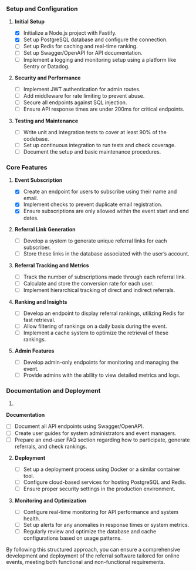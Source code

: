 ### Setup and Configuration

1. **Initial Setup**

   - [x] Initialize a Node.js project with Fastify.
   - [x] Set up PostgreSQL database and configure the connection.
   - [ ] Set up Redis for caching and real-time ranking.
   - [ ] Set up Swagger/OpenAPI for API documentation.
   - [ ] Implement a logging and monitoring setup using a platform like Sentry or Datadog.

2. **Security and Performance**

   - [ ] Implement JWT authentication for admin routes.
   - [ ] Add middleware for rate limiting to prevent abuse.
   - [ ] Secure all endpoints against SQL injection.
   - [ ] Ensure API response times are under 200ms for critical endpoints.

3. **Testing and Maintenance**
   - [ ] Write unit and integration tests to cover at least 90% of the codebase.
   - [ ] Set up continuous integration to run tests and check coverage.
   - [ ] Document the setup and basic maintenance procedures.

### Core Features

1. **Event Subscription**

   - [x] Create an endpoint for users to subscribe using their name and email.
   - [x] Implement checks to prevent duplicate email registration.
   - [x] Ensure subscriptions are only allowed within the event start and end dates.

2. **Referral Link Generation**

   - [ ] Develop a system to generate unique referral links for each subscriber.
   - [ ] Store these links in the database associated with the user’s account.

3. **Referral Tracking and Metrics**

   - [ ] Track the number of subscriptions made through each referral link.
   - [ ] Calculate and store the conversion rate for each user.
   - [ ] Implement hierarchical tracking of direct and indirect referrals.

4. **Ranking and Insights**

   - [ ] Develop an endpoint to display referral rankings, utilizing Redis for fast retrieval.
   - [ ] Allow filtering of rankings on a daily basis during the event.
   - [ ] Implement a cache system to optimize the retrieval of these rankings.

5. **Admin Features**
   - [ ] Develop admin-only endpoints for monitoring and managing the event.
   - [ ] Provide admins with the ability to view detailed metrics and logs.

### Documentation and Deployment

1.

**Documentation**

- [ ] Document all API endpoints using Swagger/OpenAPI.
- [ ] Create user guides for system administrators and event managers.
- [ ] Prepare an end-user FAQ section regarding how to participate, generate referrals, and check rankings.

2. **Deployment**

   - [ ] Set up a deployment process using Docker or a similar container tool.
   - [ ] Configure cloud-based services for hosting PostgreSQL and Redis.
   - [ ] Ensure proper security settings in the production environment.

3. **Monitoring and Optimization**
   - [ ] Configure real-time monitoring for API performance and system health.
   - [ ] Set up alerts for any anomalies in response times or system metrics.
   - [ ] Regularly review and optimize the database and cache configurations based on usage patterns.

By following this structured approach, you can ensure a comprehensive development and deployment of the referral software tailored for online events, meeting both functional and non-functional requirements.
